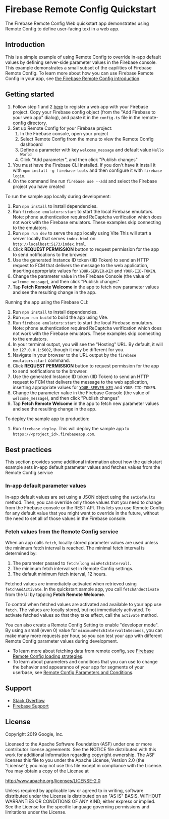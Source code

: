 Firebase Remote Config Quickstart
==============================

The Firebase Remote Config Web quickstart app demonstrates using Remote
Config to define user-facing text in a web app.

Introduction
------------

This is a simple example of using Remote Config to override in-app default
values by defining server-side parameter values in the Firebase console. This
example demonstrates a small subset of the capilities of Firebase Remote
Config. To learn more about how you can use Firebase Remote Config in your app,
see
[the Firebase Remote Config introduction](https://firebase.google.com/docs/remote-config/).

Getting started
---------------

1. Follow step 1 and 2 [here](https://firebase.google.com/docs/web/setup#register-app) to register a web app with your Firebase project. Copy your Firebase config object (from the "Add Firebase to your web app" dialog), and paste it in the `config.ts` file in the remote-config directory.
2. Set up Remote Config for your Firebase project:
    1. In the Firebase console, open your project
    2. Select Remote Config from the menu to view the Remote Config dashboard
    3. Define a parameter with key `welcome_message` and default value `Hello World`
    4. Click "Add parameter", and then click "Publish changes"
3. You must have the Firebase CLI installed. If you don't have it install it with `npm install -g firebase-tools` and then configure it with `firebase login`.
4. On the command line run `firebase use --add` and select the Firebase project you have created

To run the sample app locally during development:
1. Run `npm install` to install dependencies.
2. Run `firebase emulators:start` to start the local Firebase emulators. Note: phone authentication required ReCaptcha verification which does not work with the Firebase emulators. These examples skip connecting to the emulators.
3. Run `npm run dev` to serve the app locally using Vite
   This will start a server locally that serves `index.html` on `http://localhost:5173/index.html`.
4. Click **REQUEST PERMISSION** button to request permission for the app to send notifications to the browser.
5. Use the generated Instance ID token (IID Token) to send an HTTP request to FCM that delivers the message to the web application, inserting appropriate values for [`YOUR-SERVER-KEY`](https://console.firebase.google.com/project/_/settings/cloudmessaging) and `YOUR-IID-TOKEN`.
6. Change the parameter value in the Firebase Console (the value of
   `welcome_message`), and then click "Publish changes"
7. Tap **Fetch Remote Welcome** in the app to fetch new parameter values and see
   the resulting change in the app.

Running the app using the Firebase CLI:
1. Run `npm install` to install dependencies.
2. Run `npm run build` to build the app using Vite.
3. Run `firebase emulators:start` to start the local Firebase emulators. Note: phone authentication required ReCaptcha verification which does not work with the Firebase emulators. These examples skip connecting to the emulators.
4. In your terminal output, you will see the "Hosting" URL. By default, it will be `127.0.0.1:5002`, though it may be different for you.
5. Navigate in your browser to the URL output by the `firebase emulators:start` command.
6. Click **REQUEST PERMISSION** button to request permission for the app to send notifications to the browser.
7. Use the generated Instance ID token (IID Token) to send an HTTP request to FCM that delivers the message to the web application, inserting appropriate values for [`YOUR-SERVER-KEY`](https://console.firebase.google.com/project/_/settings/cloudmessaging) and `YOUR-IID-TOKEN`.
8. Change the parameter value in the Firebase Console (the value of
   `welcome_message`), and then click "Publish changes"
9. Tap **Fetch Remote Welcome** in the app to fetch new parameter values and see
   the resulting change in the app.

To deploy the sample app to production:
1. Run `firebase deploy`.
   This will deploy the sample app to `https://<project_id>.firebaseapp.com`.

Best practices
--------------
This section provides some additional information about how the quickstart
example sets in-app default parameter values and fetches values from the Remote
Config service

### In-app default parameter values ###

In-app default values are set using a JSON object using the `setDefaults` method.
Then, you can override only those values that you need to change from the
Firebase console or the REST API. This lets you use Remote Config for any default
value that you might want to override in the future, without the need to set all of
those values in the Firebase console.

### Fetch values from the Remote Config service ###

When an app calls `fetch`, locally stored parameter values are used unless the
minimum fetch interval is reached. The minimal fetch interval is determined by:

1. The parameter passed to `fetch(long minFetchInterval)`.
2. The minimum fetch interval set in Remote Config settings.
3. The default minimum fetch interval, 12 hours.

Fetched values are immediately activated when retrieved using `fetchAndActivate`.
In the quickstart sample app, you call `fetchAndActivate` from the UI by tapping
**Fetch Remote Welcome**.

To control when fetched values are activated and available to your app use `fetch`.
The values are locally stored, but not immediately activated. To activate fetched
values so that they take effect, call the `activate` method.

You can also create a Remote Config Setting to enable "developer mode". By
using a small (even 0) value for `minimumFetchIntervalInSeconds`, you can make many
more requests per hour, so you can test your app with different Remote Config
parameter values during development.

- To learn more about fetching data from remote config, see [Firebase Remote Config
  loading strategies](https://firebase.google.com/docs/remote-config/loading).
- To learn about parameters and conditions that you can use to change the
  behavior and appearance of your app for segments of your userbase, see
  [Remote Config Parameters and Conditions](https://firebase.google.com/docs/remote-config/parameters).

Support
-------

- [Stack Overflow](https://stackoverflow.com/questions/tagged/firebase-remote-config)
- [Firebase Support](https://firebase.google.com/support/)

License
-------

Copyright 2019 Google, Inc.

Licensed to the Apache Software Foundation (ASF) under one or more contributor
license agreements.  See the NOTICE file distributed with this work for
additional information regarding copyright ownership.  The ASF licenses this
file to you under the Apache License, Version 2.0 (the "License"); you may not
use this file except in compliance with the License.  You may obtain a copy of
the License at

  http://www.apache.org/licenses/LICENSE-2.0

Unless required by applicable law or agreed to in writing, software
distributed under the License is distributed on an "AS IS" BASIS, WITHOUT
WARRANTIES OR CONDITIONS OF ANY KIND, either express or implied.  See the
License for the specific language governing permissions and limitations under
the License.

